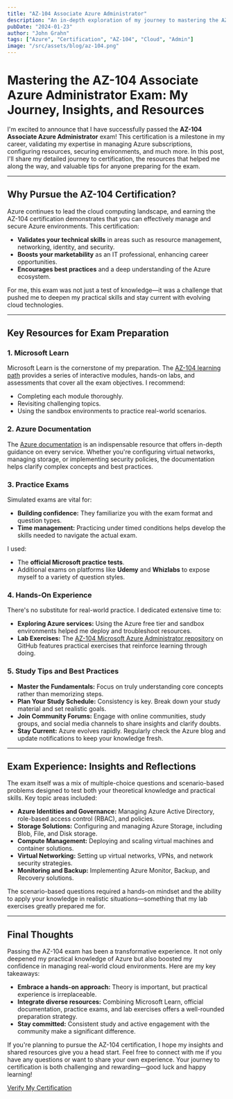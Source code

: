 ```yaml
---
title: "AZ-104 Associate Azure Administrator"
description: "An in-depth exploration of my journey to mastering the AZ-104 exam, sharing essential preparation tips, hands-on experiences, and key resources to help you succeed in Azure administration."
pubDate: "2024-01-23"
author: "John Grahn"
tags: ["Azure", "Certification", "AZ-104", "Cloud", "Admin"]
image: "/src/assets/blog/az-104.png"
---
```


# Mastering the AZ-104 Associate Azure Administrator Exam: My Journey, Insights, and Resources

I'm excited to announce that I have successfully passed the **AZ-104 Associate Azure Administrator** exam! This certification is a milestone in my career, validating my expertise in managing Azure subscriptions, configuring resources, securing environments, and much more. In this post, I'll share my detailed journey to certification, the resources that helped me along the way, and valuable tips for anyone preparing for the exam.

---

## Why Pursue the AZ-104 Certification?

Azure continues to lead the cloud computing landscape, and earning the AZ-104 certification demonstrates that you can effectively manage and secure Azure environments. This certification:
- **Validates your technical skills** in areas such as resource management, networking, identity, and security.
- **Boosts your marketability** as an IT professional, enhancing career opportunities.
- **Encourages best practices** and a deep understanding of the Azure ecosystem.

For me, this exam was not just a test of knowledge—it was a challenge that pushed me to deepen my practical skills and stay current with evolving cloud technologies.

---

## Key Resources for Exam Preparation

### 1. Microsoft Learn
Microsoft Learn is the cornerstone of my preparation. The [AZ-104 learning path](https://docs.microsoft.com/en-us/learn/certifications/exams/az-104) provides a series of interactive modules, hands-on labs, and assessments that cover all the exam objectives. I recommend:
- Completing each module thoroughly.
- Revisiting challenging topics.
- Using the sandbox environments to practice real-world scenarios.

### 2. Azure Documentation
The [Azure documentation](https://docs.microsoft.com/en-us/azure/) is an indispensable resource that offers in-depth guidance on every service. Whether you're configuring virtual networks, managing storage, or implementing security policies, the documentation helps clarify complex concepts and best practices.

### 3. Practice Exams
Simulated exams are vital for:
- **Building confidence:** They familiarize you with the exam format and question types.
- **Time management:** Practicing under timed conditions helps develop the skills needed to navigate the actual exam.
  
I used:
- The **official Microsoft practice tests**.
- Additional exams on platforms like **Udemy** and **Whizlabs** to expose myself to a variety of question styles.

### 4. Hands-On Experience
There's no substitute for real-world practice. I dedicated extensive time to:
- **Exploring Azure services:** Using the Azure free tier and sandbox environments helped me deploy and troubleshoot resources.
- **Lab Exercises:** The [AZ-104 Microsoft Azure Administrator repository](https://github.com/MicrosoftLearning/AZ-104-MicrosoftAzureAdministrator) on GitHub features practical exercises that reinforce learning through doing.

### 5. Study Tips and Best Practices
- **Master the Fundamentals:** Focus on truly understanding core concepts rather than memorizing steps.
- **Plan Your Study Schedule:** Consistency is key. Break down your study material and set realistic goals.
- **Join Community Forums:** Engage with online communities, study groups, and social media channels to share insights and clarify doubts.
- **Stay Current:** Azure evolves rapidly. Regularly check the Azure blog and update notifications to keep your knowledge fresh.

---

## Exam Experience: Insights and Reflections

The exam itself was a mix of multiple-choice questions and scenario-based problems designed to test both your theoretical knowledge and practical skills. Key topic areas included:

- **Azure Identities and Governance:** Managing Azure Active Directory, role-based access control (RBAC), and policies.
- **Storage Solutions:** Configuring and managing Azure Storage, including Blob, File, and Disk storage.
- **Compute Management:** Deploying and scaling virtual machines and container solutions.
- **Virtual Networking:** Setting up virtual networks, VPNs, and network security strategies.
- **Monitoring and Backup:** Implementing Azure Monitor, Backup, and Recovery solutions.

The scenario-based questions required a hands-on mindset and the ability to apply your knowledge in realistic situations—something that my lab exercises greatly prepared me for.

---


## Final Thoughts

Passing the AZ-104 exam has been a transformative experience. It not only deepened my practical knowledge of Azure but also boosted my confidence in managing real-world cloud environments. Here are my key takeaways:
- **Embrace a hands-on approach:** Theory is important, but practical experience is irreplaceable.
- **Integrate diverse resources:** Combining Microsoft Learn, official documentation, practice exams, and lab exercises offers a well-rounded preparation strategy.
- **Stay committed:** Consistent study and active engagement with the community make a significant difference.

If you're planning to pursue the AZ-104 certification, I hope my insights and shared resources give you a head start. Feel free to connect with me if you have any questions or want to share your own experience. Your journey to certification is both challenging and rewarding—good luck and happy learning!

[Verify My Certification](https://learn.microsoft.com/api/credentials/share/en-us/JohnGrahn-2057/4CD70CA0B7344582?sharingId=91457D56241B418C)